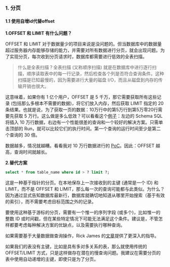 ### 1. 分页

#### 1.1 使用自增id代替offset

**1.OFFSET 和 LIMIT 有什么问题？**

OFFSET 和 LIMIT 对于数据量少的项目来说是没问题的。但当数据库中的数据量超过服务器内存能够存储的能力，并需要对所有数据进行分页，就会出现问题。为了实现分页，每次收到分页请求时，数据库都需要进行低效的全表扫描。

> 什么是全表扫描？全表扫描 (又称顺序扫描) 就是在数据库中进行逐行扫描，顺序读取表中的每一行记录，然后检查各个列是否符合查询条件。这种扫描是已知最慢的，因为需要进行大量的磁盘 I/O，而且从磁盘到内存的传输开销也很大。

这意味着，如果你有 1 亿个用户，OFFSET 是 5 千万，那它需要获取所有这些记录 (包括那么多根本不需要的数据)，将它们放入内存，然后获取 LIMIT 指定的 20 条结果。也就是说，为了获取一页的数据：10万行中的第5万行到第5万零20行需要先获取 5 万行。这么做是多么低效？可以看看这个[例子](https://www.db-fiddle.com/f/3JSpBxVgcqL3W2AzfRNCyq/1?ref=hackernoon.com)：左边的 Schema SQL 将插入 10 万行数据，右边有一个性能很差的查询和一个较好的解决方案。只需单击顶部的 Run，就可以比较它们的执行时间。第一个查询的运行时间至少是第二个查询的 30 倍。

数据越多，情况就越糟。看看我对 10 万行数据进行的 [PoC](https://github.com/IvoPereira/Efficient-Pagination-SQL-PoC?ref=hackernoon.com)。因此：OFFSET 越高，查询时间就越长。

**2.替代方案**

```sql
select * from table_name where id > ? limit ?;
```

这是一种基于指针的分页。在本地保存上一次接收到的主键 (通常是一个 ID) 和 LIMIT，而不是 OFFSET 和 LIMIT，那么每一次的查询可能都与此类似。为什么？因为通过显式告知数据库最新行，数据库就确切地知道从哪里开始搜索（基于有效的索引），而不需要考虑目标范围之外的记录。

要使用这种基于游标的分页，需要有一个惟一的序列字段 (或多个)，比如惟一的整数 ID 或时间戳，但在某些特定情况下可能无法满足这个条件。建议是，不管怎样都要考虑每种解决方案的优缺点，以及需要执行哪种查询。

如果需要基于大量数据做查询操作，Rick James 的[文章](http://mysql.rjweb.org/doc.php/lists)提供了更深入的指导。

如果我们的表没有主键，比如是具有多对多关系的表，那么就使用传统的 OFFSET/LIMIT 方式，只是这样做存在潜在的慢查询问题。我建议在需要分页的表中使用自动递增的主键，即使只是为了分页。

####  